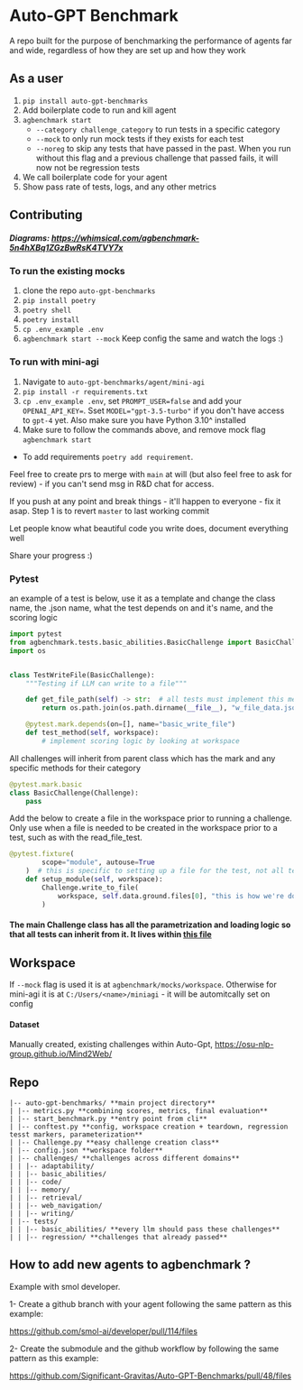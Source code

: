 # Auto-GPT Benchmark

A repo built for the purpose of benchmarking the performance of agents far and wide, regardless of how they are set up and how they work

## As a user

1. `pip install auto-gpt-benchmarks`
2. Add boilerplate code to run and kill agent
3. `agbenchmark start`
   - `--category challenge_category` to run tests in a specific category
   - `--mock` to only run mock tests if they exists for each test
   - `--noreg` to skip any tests that have passed in the past. When you run without this flag and a previous challenge that passed fails, it will now not be regression tests
4. We call boilerplate code for your agent
5. Show pass rate of tests, logs, and any other metrics

## Contributing

##### Diagrams: https://whimsical.com/agbenchmark-5n4hXBq1ZGzBwRsK4TVY7x

### To run the existing mocks

1. clone the repo `auto-gpt-benchmarks`
2. `pip install poetry`
3. `poetry shell`
4. `poetry install`
5. `cp .env_example .env`
6. `agbenchmark start --mock`
   Keep config the same and watch the logs :)

### To run with mini-agi

1. Navigate to `auto-gpt-benchmarks/agent/mini-agi`
2. `pip install -r requirements.txt`
3. `cp .env_example .env`, set `PROMPT_USER=false` and add your `OPENAI_API_KEY=`. Sset `MODEL="gpt-3.5-turbo"` if you don't have access to `gpt-4` yet. Also make sure you have Python 3.10^ installed
4. Make sure to follow the commands above, and remove mock flag `agbenchmark start`

- To add requirements `poetry add requirement`.

Feel free to create prs to merge with `main` at will (but also feel free to ask for review) - if you can't send msg in R&D chat for access.

If you push at any point and break things - it'll happen to everyone - fix it asap. Step 1 is to revert `master` to last working commit

Let people know what beautiful code you write does, document everything well

Share your progress :)

### Pytest

an example of a test is below, use it as a template and change the class name, the .json name, what the test depends on and it's name, and the scoring logic

```python
import pytest
from agbenchmark.tests.basic_abilities.BasicChallenge import BasicChallenge
import os


class TestWriteFile(BasicChallenge):
    """Testing if LLM can write to a file"""

    def get_file_path(self) -> str:  # all tests must implement this method
        return os.path.join(os.path.dirname(__file__), "w_file_data.json")

    @pytest.mark.depends(on=[], name="basic_write_file")
    def test_method(self, workspace):
        # implement scoring logic by looking at workspace
```

All challenges will inherit from parent class which has the mark and any specific methods for their category

```python
@pytest.mark.basic
class BasicChallenge(Challenge):
    pass
```

Add the below to create a file in the workspace prior to running a challenge. Only use when a file is needed to be created in the workspace prior to a test, such as with the read_file_test. 
```python
@pytest.fixture(
        scope="module", autouse=True
    )  # this is specific to setting up a file for the test, not all tests have this
    def setup_module(self, workspace):
        Challenge.write_to_file(
            workspace, self.data.ground.files[0], "this is how we're doing"
        )
```

#### The main Challenge class has all the parametrization and loading logic so that all tests can inherit from it. It lives within [this file](https://github.com/Significant-Gravitas/Auto-GPT-Benchmarks/blob/master/agbenchmark/Challenge.py)

## Workspace

If `--mock` flag is used it is at `agbenchmark/mocks/workspace`. Otherwise for mini-agi it is at `C:/Users/<name>/miniagi` - it will be automitcally set on config

#### Dataset

Manually created, existing challenges within Auto-Gpt, https://osu-nlp-group.github.io/Mind2Web/

## Repo

```
|-- auto-gpt-benchmarks/ **main project directory**
| |-- metrics.py **combining scores, metrics, final evaluation**
| |-- start_benchmark.py **entry point from cli**
| |-- conftest.py **config, workspace creation + teardown, regression tesst markers, parameterization**
| |-- Challenge.py **easy challenge creation class**
| |-- config.json **workspace folder**
| |-- challenges/ **challenges across different domains**
| | |-- adaptability/
| | |-- basic_abilities/
| | |-- code/
| | |-- memory/
| | |-- retrieval/
| | |-- web_navigation/
| | |-- writing/
| |-- tests/
| | |-- basic_abilities/ **every llm should pass these challenges**
| | |-- regression/ **challenges that already passed**
```

## How to add new agents to agbenchmark ?
Example with smol developer.

1- Create a github branch with your agent following the same pattern as this example:

https://github.com/smol-ai/developer/pull/114/files

2- Create the submodule and the github workflow by following the same pattern as this example:

https://github.com/Significant-Gravitas/Auto-GPT-Benchmarks/pull/48/files
